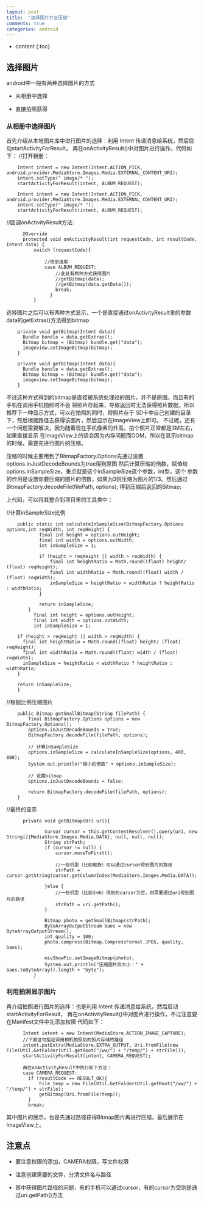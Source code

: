 ```yaml
---
layout: post
title:  "选择图片并且压缩"
comments: true
categories: android
---
```


* content
{:toc}

## 选择图片

android中一般有两种选择图片的方式

* 从相册中选择

* 直接拍照获得

### 从相册中选择图片

首先介绍从本地图片库中进行图片的选择：利用 Intent 传递消息给系统，然后启动startActivityForResult，
再在onActivityResult()中对图片进行操作，代码如下：
//打开相册：

        Intent intent = new Intent(Intent.ACTION_PICK, android.provider.MediaStore.Images.Media.EXTERNAL_CONTENT_URI);
        intent.setType(" image/* ");
        startActivityForResult(intent, ALBUM_REQUEST);

        Intent intent = new Intent(Intent.ACTION_PICK, android.provider.MediaStore.Images.Media.EXTERNAL_CONTENT_URI);
        intent.setType(" image/* ");
        startActivityForResult(intent, ALBUM_REQUEST);


//回调onActivityResult方法:

          @Override
          protected void onActivityResult(int requestCode, int resultCode, Intent data) {
              switch (requestCode){

                  //相册选取
                  case ALBUM_REQUEST:
                      //此处有两种方式获得图片
                      //getBitmap(data);
                      //getBitmap(data.getData());
                      break;
                    }
              }

选择图片之后可以有两种方式显示，一个是直接通过onActivityResult里的参数data的getExtras()方法得到bitmap


        private void getBitmap(Intent data){
          Bundle bundle = data.getExtras();
          Bitmap bitmap = (Bitmap) bundle.get("data");
          imageview.setImageBitmap(bitmap);
        }

        private void getBitmap(Intent data){
          Bundle bundle = data.getExtras();
          Bitmap bitmap = (Bitmap) bundle.get("data");
          imageview.setImageBitmap(bitmap);
        }


不过这种方式得到的bitmap是直接被系统处理过的图片，并不是原图。而且有的手机在调用手机拍照时不会
将照片存起来，导致返回时无法获得照片数据。所以推荐下一种显示方式，可以在拍照的同时，将照片存于
SD卡中自己创建的目录下，然后根据路径去获得该图片，然后显示在ImageView上即可。
不过呢，还有一个问题需要解决，因为随着现在手机像素的升高，拍个照片正常都是3M左右，如果直接显示
在ImageView上的话会因为内存问题而OOM，所以在显示bitmap的时候，需要先进行图片的压缩。

压缩的时候主要用到了BitmapFactory.Options先通过设置options.inJustDecodeBounds为true得到原图
然后计算压缩的倍数，赋值给options.inSampleSize，重点就是这个inSampleSize这个参数，int型，这个
参数的作用是设置你要压缩的图片的倍数，如果为3则压缩为图片的1/3。然后通过BitmapFactory.decodeFile(filePath, options);
得到压缩后返回的Bitmap;

上代码，可以将其整合到项目里的工具类中：

//计算inSampleSize比例

        public static int calculateInSampleSize(BitmapFactory.Options options,int reqWidth, int reqHeight) {
                final int height = options.outHeight;
                final int width = options.outWidth;
                int inSampleSize = 1;

                if (height > reqHeight || width > reqWidth) {
                    final int heightRatio = Math.round((float) height/ (float) reqHeight);
                    final int widthRatio = Math.round((float) width / (float) reqWidth);
                    inSampleSize = heightRatio < widthRatio ? heightRatio : widthRatio;
                }

                return inSampleSize;
            }
              final int height = options.outHeight;
              final int width = options.outWidth;
              int inSampleSize = 1;

        if (height > reqHeight || width > reqWidth) {
          final int heightRatio = Math.round((float) height/ (float) reqHeight);
          final int widthRatio = Math.round((float) width / (float) reqWidth);
          inSampleSize = heightRatio < widthRatio ? heightRatio : widthRatio;
        }

        return inSampleSize;
        }

//根据比例压缩图片


        public Bitmap getSmallBitmap(String filePath) {
            final BitmapFactory.Options options = new BitmapFactory.Options();
            options.inJustDecodeBounds = true;
            BitmapFactory.decodeFile(filePath, options);

            // 计算inSampleSize
            options.inSampleSize = calculateInSampleSize(options, 480, 800);
            System.out.println("缩小的倍数" + options.inSampleSize);

            // 设置bitmap
            options.inJustDecodeBounds = false;

            return BitmapFactory.decodeFile(filePath, options);
        }    


//最终的显示

          private void getBitmap(Uri uri){

                  Cursor cursor = this.getContentResolver().query(uri, new String[]{MediaStore.Images.Media.DATA}, null, null, null);
                  String strPath;
                  if (cursor != null) {
                      cursor.moveToFirst();

                      //一些机型（比如魅族）可以通过cursor得到图片的路径
                      strPath = cursor.getString(cursor.getColumnIndex(MediaStore.Images.Media.DATA));

                  }else {
                      //一些机型（比如小米）得到的cursor为空，则需要通过uri得到图片的路径
                      strPath = uri.getPath();
                  }

                  Bitmap photo = getSmallBitmap(strPath);
                  ByteArrayOutputStream baos = new ByteArrayOutputStream();
                  int quality = 100;
                  photo.compress(Bitmap.CompressFormat.JPEG, quality, baos);

                  mivShowPic.setImageBitmap(photo);
                  System.out.println("压缩图片后大小：" + baos.toByteArray().length + "byte");
              }

### 利用拍照显示图片
再介绍拍照进行图片的选择：也是利用 Intent 传递消息给系统，然后启动startActivityForResult，
再在onActivityResult()中对图片进行操作，不过注意要在Manifest文件中先添加权限<uses-permission android:name="android.permission.CAMERA" />
代码如下：

          Intent intent = new Intent(MediaStore.ACTION_IMAGE_CAPTURE);
          //下面这句指定调用相机拍照后的照片存储的路径
          intent.putExtra(MediaStore.EXTRA_OUTPUT, Uri.fromFile(new File(Util.GetFolder(Util.getRoot("/ww/") + "/temp/") + strFile)));
          startActivityForResult(intent, CAMERA_REQUEST);

          再在onActivityResult中执行如下方法：
          case CAMERA_REQUEST:
            if (resultCode == RESULT_OK){
                File temp = new File(Util.GetFolder(Util.getRoot("/ww/") + "/temp/") + strFile);
                getBitmap(Uri.fromFile(temp));
            }
            break;

其中图片的展示，也是先通过路径获得Bitmap图片再进行压缩，最后展示在ImageView上。



## 注意点

* 要注意权限的添加，CAMERA权限，写文件权限

* 注意创建需要的文件，分清文件名与路径

* 其中获得图片路径的问题，有的手机可以通过cursor，有的cursor为空则是通过uri.getPath()方法
